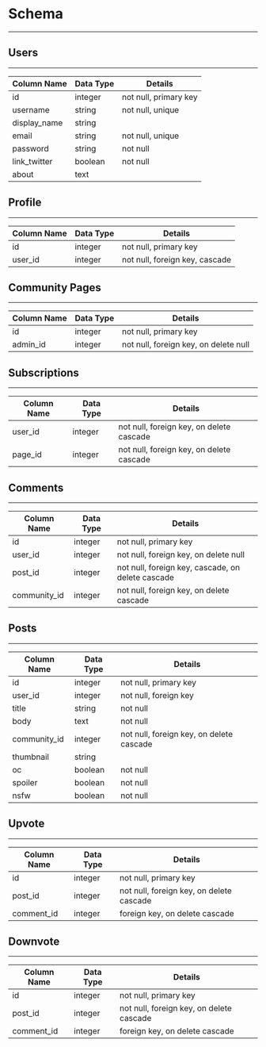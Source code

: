 # Schema
---
## Users
---
| Column Name  | Data Type | Details |
| ------------- | ------------- | ------------- |
| id | integer | not null, primary key |
| username | string | not null, unique |
| display_name | string  | |
| email | string | not null, unique |
| password | string | not null |
| link_twitter | boolean | not null |
| about | text | |

## Profile
---
| Column Name  | Data Type | Details |
| ------------- | ------------- | ------------- |
| id | integer | not null, primary key |
| user_id | integer | not null, foreign key, cascade |

## Community Pages
---
| Column Name | Data Type | Details |
| ------------- | ------------- | ------------- |
| id | integer | not null, primary key |
| admin_id | integer | not null, foreign key, on delete null |

## Subscriptions
---
| Column Name | Data Type | Details |
| ------------- | ------------- | ------------- |
| user_id | integer | not null, foreign key, on delete cascade |
| page_id | integer | not null, foreign key, on delete cascade |

## Comments
---
| Column Name  | Data Type | Details |
| ------------- | ------------- | ------------- |
| id | integer | not null, primary key |
| user_id | integer | not null, foreign key, on delete null |
| post_id| integer |not null, foreign key, cascade, on delete cascade |
| community_id | integer | not null, foreign key, on delete cascade |

## Posts
---
| Column Name  | Data Type | Details |
| ------------- | ------------- | ------------- |
| id  | integer  | not null, primary key |
| user_id | integer | not null, foreign key |
| title | string | not null |
| body | text | not null |
| community_id | integer | not null, foreign key, on delete cascade |
| thumbnail | string | |
| oc | boolean | not null |
| spoiler | boolean | not null |
| nsfw | boolean | not null |

## Upvote
---
| Column Name  | Data Type | Details |
| ------------- | ------------- | ------------- |
| id  | integer  | not null, primary key |
| post_id | integer | not null, foreign key, on delete cascade |
| comment_id | integer | foreign key, on delete cascade |

## Downvote
---
| Column Name  | Data Type | Details |
| ------------- | ------------- | ------------- |
| id  | integer  | not null, primary key |
| post_id | integer | not null, foreign key, on delete cascade |
| comment_id | integer | foreign key, on delete cascade |
